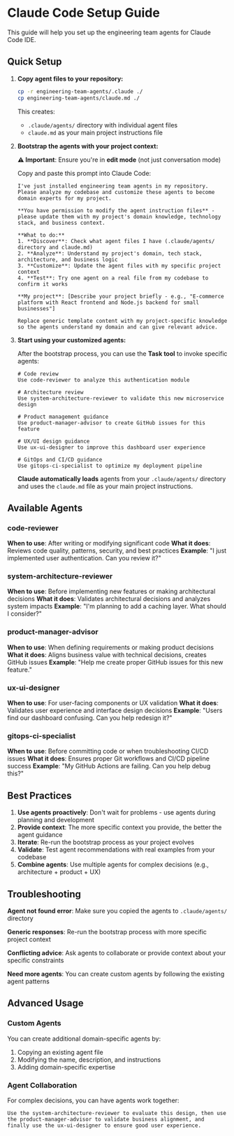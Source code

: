 # Claude Code Setup Guide

This guide will help you set up the engineering team agents for Claude Code IDE.

## Quick Setup

1. **Copy agent files to your repository:**
   ```bash
   cp -r engineering-team-agents/.claude ./
   cp engineering-team-agents/claude.md ./
   ```
   
   This creates:
   - `.claude/agents/` directory with individual agent files
   - `claude.md` as your main project instructions file

2. **Bootstrap the agents with your project context:**
   
   **⚠️ Important**: Ensure you're in **edit mode** (not just conversation mode)
   
   Copy and paste this prompt into Claude Code:
   
   ```
   I've just installed engineering team agents in my repository. Please analyze my codebase and customize these agents to become domain experts for my project.
   
   **You have permission to modify the agent instruction files** - please update them with my project's domain knowledge, technology stack, and business context.
   
   **What to do:**
   1. **Discover**: Check what agent files I have (.claude/agents/ directory and claude.md)
   2. **Analyze**: Understand my project's domain, tech stack, architecture, and business logic  
   3. **Customize**: Update the agent files with my specific project context
   4. **Test**: Try one agent on a real file from my codebase to confirm it works
   
   **My project**: [Describe your project briefly - e.g., "E-commerce platform with React frontend and Node.js backend for small businesses"]
   
   Replace generic template content with my project-specific knowledge so the agents understand my domain and can give relevant advice.
   ```

3. **Start using your customized agents:**
   
   After the bootstrap process, you can use the **Task tool** to invoke specific agents:
   
   ```
   # Code review
   Use code-reviewer to analyze this authentication module
   
   # Architecture review  
   Use system-architecture-reviewer to validate this new microservice design
   
   # Product management guidance
   Use product-manager-advisor to create GitHub issues for this feature
   
   # UX/UI design guidance
   Use ux-ui-designer to improve this dashboard user experience
   
   # GitOps and CI/CD guidance
   Use gitops-ci-specialist to optimize my deployment pipeline
   ```
   
   **Claude automatically loads** agents from your `.claude/agents/` directory and uses the `claude.md` file as your main project instructions.

## Available Agents

### code-reviewer
**When to use**: After writing or modifying significant code
**What it does**: Reviews code quality, patterns, security, and best practices
**Example**: "I just implemented user authentication. Can you review it?"

### system-architecture-reviewer
**When to use**: Before implementing new features or making architectural decisions
**What it does**: Validates architectural decisions and analyzes system impacts
**Example**: "I'm planning to add a caching layer. What should I consider?"

### product-manager-advisor
**When to use**: When defining requirements or making product decisions
**What it does**: Aligns business value with technical decisions, creates GitHub issues
**Example**: "Help me create proper GitHub issues for this new feature."

### ux-ui-designer
**When to use**: For user-facing components or UX validation
**What it does**: Validates user experience and interface design decisions
**Example**: "Users find our dashboard confusing. Can you help redesign it?"

### gitops-ci-specialist
**When to use**: Before committing code or when troubleshooting CI/CD issues
**What it does**: Ensures proper Git workflows and CI/CD pipeline success
**Example**: "My GitHub Actions are failing. Can you help debug this?"

## Best Practices

1. **Use agents proactively**: Don't wait for problems - use agents during planning and development
2. **Provide context**: The more specific context you provide, the better the agent guidance
3. **Iterate**: Re-run the bootstrap process as your project evolves
4. **Validate**: Test agent recommendations with real examples from your codebase
5. **Combine agents**: Use multiple agents for complex decisions (e.g., architecture + product + UX)

## Troubleshooting

**Agent not found error**: Make sure you copied the agents to `.claude/agents/` directory

**Generic responses**: Re-run the bootstrap process with more specific project context

**Conflicting advice**: Ask agents to collaborate or provide context about your specific constraints

**Need more agents**: You can create custom agents by following the existing agent patterns

## Advanced Usage

### Custom Agents
You can create additional domain-specific agents by:
1. Copying an existing agent file
2. Modifying the name, description, and instructions
3. Adding domain-specific expertise

### Agent Collaboration
For complex decisions, you can have agents work together:
```
Use the system-architecture-reviewer to evaluate this design, then use the product-manager-advisor to validate business alignment, and finally use the ux-ui-designer to ensure good user experience.
```
